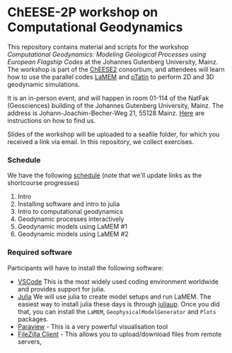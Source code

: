 # ChEESE-2P workshop on Computational Geodynamics

This repository contains material and scripts for the workshop _Computational Geodynamics: Modeling Geological Processes using European Flagship Codes_ at the Johannes Gutenberg University, Mainz. The workshop is part of the [ChEESE2](https://cheese2.eu) consortium, and attendees will learn how to use the parallel codes [LaMEM](https://github.com/UniMainzGeo/LaMEM) and [pTatin](https://bitbucket.org/dmay/ptatin-total-dev.git) to perform 2D and 3D geodynamic simulations.

It is an in-person event, and will happen in room 01-114 of the NatFak (Geosciences) building of the Johannes Gutenberg University, Mainz. The address is Johann-Joachim-Becher-Weg 21, 55128 Mainz. [Here](https://www.geosciences.uni-mainz.de/how-to-find-us/) are instructions on how to find us.

Slides of the workshop will be uploaded to a seafile folder, for which you received a link via email. In this repository, we collect exercises.

### Schedule
We have the following [schedule](Program-Computational-geodynamics-Modeling-Geological-Processes-using-European-Flagship-Codes.pdf) (note that we'll update links as the shortcourse progresses) 
1. Intro
2. Installing software and intro to julia
3. Intro to computational geodynamics
4. Geodynamic processes interactively 
5. Geodynamic models using LaMEM #1
6. Geodynamic models using LaMEM #2
   
### Required software
Participants will have to install the following software:
- [VSCode](https://code.visualstudio.com/download) This is the most widely used coding environment worldwide and provides support for julia.
- [Julia](https://julialang.org) We will use julia to create model setups and run LaMEM. The easiest way to install julia these days is through [juliaup](https://github.com/JuliaLang/juliaup). Once you did that, you can install the `LaMEM`, `GeophysicalModelGenerator` and `Plots` packages.
- [Paraview](https://www.paraview.org) - This is a very powerful visualisation tool
- [FileZilla Client](https://filezilla-project.org) - This allows you to upload/download files from remote servers,

